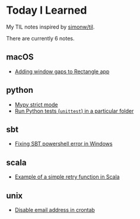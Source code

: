 # Today I Learned

My TIL notes inspired by [simonw/til](https://github.com/simonw/til).

There are currently 6 notes.

## macOS
* [Adding window gaps to Rectangle app](macOS/rectangle-app-gaps.md)

## python
* [Mypy strict mode](python/mypy-strict.md)
* [Run Python tests (`unittest`) in a particular folder](python/unittest-discover.md)

## sbt
* [Fixing SBT powershell error in Windows](sbt/windows-wbt-fix.md)

## scala
* [Example of a simple retry function in Scala](scala/retry.md)

## unix
* [Disable email address in crontab](unix/no-email-crontab.md)

